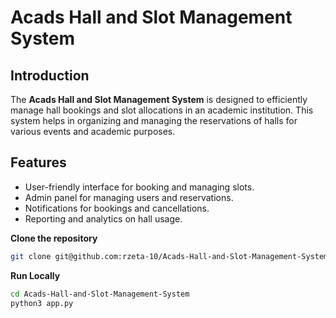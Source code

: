 # Acads Hall and Slot Management System

## Introduction

The **Acads Hall and Slot Management System** is designed to efficiently manage hall bookings and slot allocations in an academic institution. This system helps in organizing and managing the reservations of halls for various events and academic purposes.

## Features

- User-friendly interface for booking and managing slots.
- Admin panel for managing users and reservations.
- Notifications for bookings and cancellations.
- Reporting and analytics on hall usage.

**Clone the repository**
   ```bash
   git clone git@github.com:rzeta-10/Acads-Hall-and-Slot-Management-System.git
   ```

**Run Locally**
   ```bash
   cd Acads-Hall-and-Slot-Management-System
   python3 app.py
   ```
